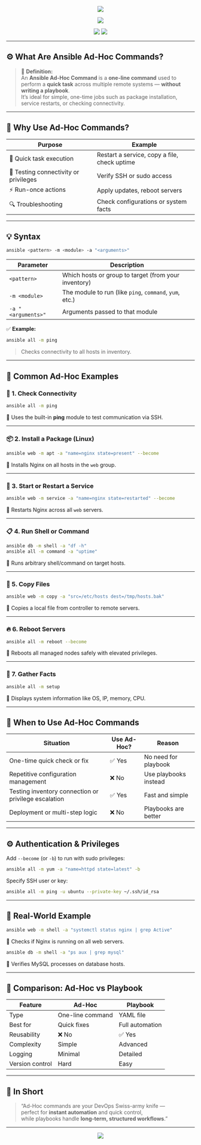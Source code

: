 <!-- HEADER -->
<p align="center">
  <img src="https://capsule-render.vercel.app/api?type=waving&color=0:0A192F,100:1E90FF&height=200&section=header&text=⚡%20Ansible%20Ad-Hoc%20Commands&fontSize=32&fontColor=ffffff&animation=twinkling"/>
</p>

<p align="center">
  <img src="https://readme-typing-svg.herokuapp.com?duration=3500&pause=800&color=1E90FF&center=true&vCenter=true&width=900&lines=Instant+Automation+with+Ansible+Ad-Hoc+Commands;Quick+One-Line+Actions+on+Your+Servers"/>
</p>

<p align="center">
  <img src="https://img.shields.io/badge/Automation-Ansible-blue?style=for-the-badge&logo=ansible&logoColor=white"/>
  <img src="https://img.shields.io/badge/Mode-Ad--Hoc-1E90FF?style=for-the-badge"/>
</p>

---

## ⚙️ **What Are Ansible Ad-Hoc Commands?**

> 🧠 **Definition:**  
> An **Ansible Ad-Hoc Command** is a **one-line command** used to perform a **quick task** across multiple remote systems — **without writing a playbook**.  
> It’s ideal for simple, one-time jobs such as package installation, service restarts, or checking connectivity.

---

## 🎯 **Why Use Ad-Hoc Commands?**

| Purpose | Example |
|----------|----------|
| 🚀 Quick task execution | Restart a service, copy a file, check uptime |
| 🧪 Testing connectivity or privileges | Verify SSH or sudo access |
| ⚡ Run-once actions | Apply updates, reboot servers |
| 🔍 Troubleshooting | Check configurations or system facts |

---

## 💡 **Syntax**

```bash
ansible <pattern> -m <module> -a "<arguments>"
```

| Parameter | Description |
|------------|-------------|
| `<pattern>` | Which hosts or group to target (from your inventory) |
| `-m <module>` | The module to run (like `ping`, `command`, `yum`, etc.) |
| `-a "<arguments>"` | Arguments passed to that module |

✅ **Example:**
```bash
ansible all -m ping
```
> Checks connectivity to all hosts in inventory.

---

## 🔧 **Common Ad-Hoc Examples**

### 🧭 1. Check Connectivity
```bash
ansible all -m ping
```
🔹 Uses the built-in **ping** module to test communication via SSH.

---

### 📦 2. Install a Package (Linux)
```bash
ansible web -m apt -a "name=nginx state=present" --become
```
🔹 Installs Nginx on all hosts in the `web` group.

---

### 🔁 3. Start or Restart a Service
```bash
ansible web -m service -a "name=nginx state=restarted" --become
```
🔹 Restarts Nginx across all `web` servers.

---

### 📋 4. Run Shell or Command
```bash
ansible db -m shell -a "df -h"
ansible all -m command -a "uptime"
```
🔹 Runs arbitrary shell/command on target hosts.

---

### 📁 5. Copy Files
```bash
ansible web -m copy -a "src=/etc/hosts dest=/tmp/hosts.bak"
```
🔹 Copies a local file from controller to remote servers.

---

### 🔥 6. Reboot Servers
```bash
ansible all -m reboot --become
```
🔹 Reboots all managed nodes safely with elevated privileges.

---

### 🧩 7. Gather Facts
```bash
ansible all -m setup
```
🔹 Displays system information like OS, IP, memory, CPU.

---

## 🧠 **When to Use Ad-Hoc Commands**

| Situation | Use Ad-Hoc? | Reason |
|------------|-------------|--------|
| One-time quick check or fix | ✅ Yes | No need for playbook |
| Repetitive configuration management | ❌ No | Use playbooks instead |
| Testing inventory connection or privilege escalation | ✅ Yes | Fast and simple |
| Deployment or multi-step logic | ❌ No | Playbooks are better |

---

## ⚙️ **Authentication & Privileges**

Add `--become` (or `-b`) to run with sudo privileges:
```bash
ansible all -m yum -a "name=httpd state=latest" -b
```
Specify SSH user or key:
```bash
ansible all -m ping -u ubuntu --private-key ~/.ssh/id_rsa
```

---

## 🧩 **Real-World Example**

```bash
ansible web -m shell -a "systemctl status nginx | grep Active"
```
🔹 Checks if Nginx is running on all web servers.

```bash
ansible db -m shell -a "ps aux | grep mysql"
```
🔹 Verifies MySQL processes on database hosts.

---

## 📘 **Comparison: Ad-Hoc vs Playbook**

| Feature | Ad-Hoc | Playbook |
|----------|---------|----------|
| Type | One-line command | YAML file |
| Best for | Quick fixes | Full automation |
| Reusability | ❌ No | ✅ Yes |
| Complexity | Simple | Advanced |
| Logging | Minimal | Detailed |
| Version control | Hard | Easy |

---

## 💬 **In Short**

> “Ad-Hoc commands are your DevOps Swiss-army knife —  
> perfect for **instant automation** and quick control,  
> while playbooks handle **long-term, structured workflows**.”

---

<p align="center">
  <img src="https://capsule-render.vercel.app/api?type=waving&color=0:1E90FF,100:0A192F&height=140&section=footer"/>
</p>
